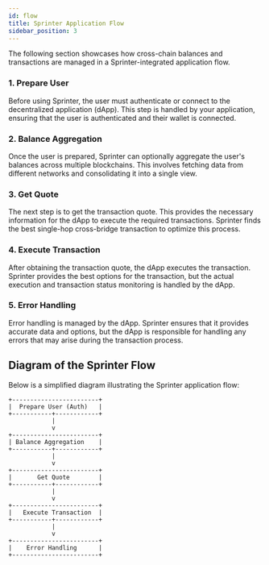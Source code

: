 ```yaml
---
id: flow
title: Sprinter Application Flow
sidebar_position: 3
---
```


The following section showcases how cross-chain balances and transactions are managed in a Sprinter-integrated application flow.

### 1. Prepare User

Before using Sprinter, the user must authenticate or connect to the decentralized application (dApp). This step is handled by your application, ensuring that the user is authenticated and their wallet is connected.

### 2. Balance Aggregation

Once the user is prepared, Sprinter can optionally aggregate the user's balances across multiple blockchains. This involves fetching data from different networks and consolidating it into a single view.

### 3. Get Quote

The next step is to get the transaction quote. This provides the necessary information for the dApp to execute the required transactions. Sprinter finds the best single-hop cross-bridge transaction to optimize this process.

### 4. Execute Transaction

After obtaining the transaction quote, the dApp executes the transaction. Sprinter provides the best options for the transaction, but the actual execution and transaction status monitoring is handled by the dApp.

### 5. Error Handling

Error handling is managed by the dApp. Sprinter ensures that it provides accurate data and options, but the dApp is responsible for handling any errors that may arise during the transaction process.

## Diagram of the Sprinter Flow

Below is a simplified diagram illustrating the Sprinter application flow:

```plaintext
+------------------------+
|  Prepare User (Auth)   |
+-----------+------------+
            |
            v
+------------------------+
| Balance Aggregation    | 
+-----------+------------+
            |
            v
+------------------------+
|       Get Quote        |
+-----------+------------+
            |
            v
+------------------------+
|   Execute Transaction  | 
+-----------+------------+
            |
            v
+------------------------+
|    Error Handling      | 
+------------------------+
```

